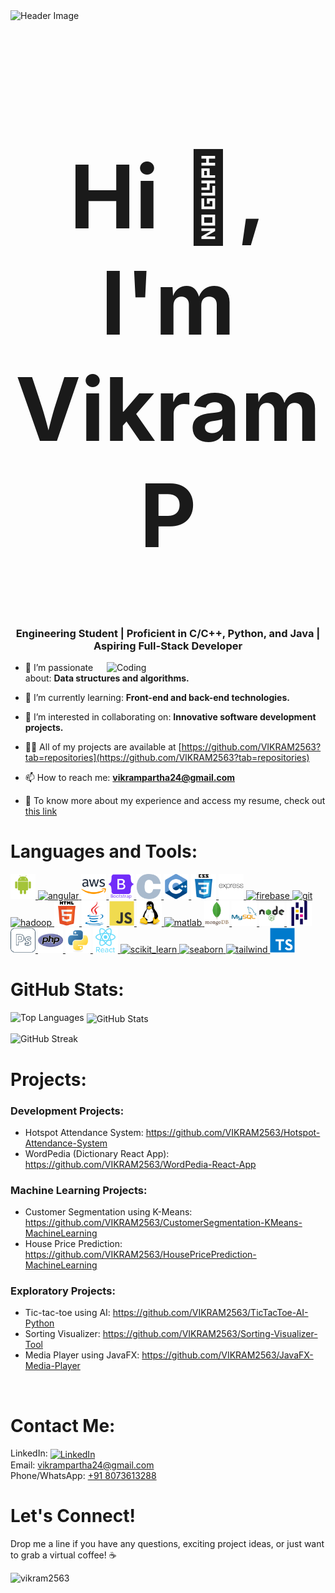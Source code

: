 <!-- Dark themed GitHub README -->

<!-- Banner Image -->

<img src="https://raw.githubusercontent.com/gist/codesandtags/998ecaff2f1b1a0f1d97d6d8a93867b9/raw/0d405110fc8f9a4acfd31937a820076dea8fe46f/welcome.gif" alt="Header Image" style="width: 100%; height: 350px;">

<h1 align="center" style="font-size: 10em;">Hi 👋, I'm Vikram P</h1>

<h3 align="center">Engineering Student | Proficient in C/C++, Python, and Java | Aspiring Full-Stack Developer</h3>

<img align="right" alt="Coding" width="350" src="https://cdn.dribbble.com/users/2131993/screenshots/4948736/thoughtworks-gif_dribbble.gif">

- 🔭 I’m passionate about: **Data structures and algorithms.**

- 🌱 I’m currently learning: **Front-end and back-end technologies.**

- 👯 I’m interested in collaborating on: **Innovative software development projects.**

- 👨‍💻 All of my projects are available at [https://github.com/VIKRAM2563?tab=repositories](https://github.com/VIKRAM2563?tab=repositories)

- 📫 How to reach me: **vikrampartha24@gmail.com**

- 📝 To know more about my experience and access my resume, check out [this link](https://drive.google.com/file/d/1sD2FqODb-WLZShaRtjiqynbzd_n0em0Q/view?usp=drive_link)


<h1 align="left">Languages and Tools:</h1>
<p align="left">
    <a href="https://developer.android.com" target="_blank" rel="noreferrer"> 
        <img src="https://raw.githubusercontent.com/devicons/devicon/master/icons/android/android-original-wordmark.svg" alt="android" width="40" height="40"/> 
    </a> 
    <a href="https://angular.io" target="_blank" rel="noreferrer"> 
        <img src="https://angular.io/assets/images/logos/angular/angular.svg" alt="angular" width="40" height="40"/> 
    </a>
    <a href="https://aws.amazon.com" target="_blank" rel="noreferrer"> 
        <img src="https://raw.githubusercontent.com/devicons/devicon/master/icons/amazonwebservices/amazonwebservices-original-wordmark.svg" alt="aws" width="40" height="40"/> 
    </a> 
    <a href="https://getbootstrap.com" target="_blank" rel="noreferrer"> 
        <img src="https://raw.githubusercontent.com/devicons/devicon/master/icons/bootstrap/bootstrap-plain-wordmark.svg" alt="bootstrap" width="40" height="40"/> 
    </a> 
    <a href="https://www.cprogramming.com/" target="_blank" rel="noreferrer"> 
        <img src="https://raw.githubusercontent.com/devicons/devicon/master/icons/c/c-original.svg" alt="c" width="40" height="40"/> 
    </a> 
    <a href="https://www.w3schools.com/cpp/" target="_blank" rel="noreferrer"> 
        <img src="https://raw.githubusercontent.com/devicons/devicon/master/icons/cplusplus/cplusplus-original.svg" alt="cplusplus" width="40" height="40"/> 
    </a> 
    <a href="https://www.w3schools.com/css/" target="_blank" rel="noreferrer"> 
        <img src="https://raw.githubusercontent.com/devicons/devicon/master/icons/css3/css3-original-wordmark.svg" alt="css3" width="40" height="40"/> 
    </a> 
    <a href="https://expressjs.com" target="_blank" rel="noreferrer"> 
        <img src="https://raw.githubusercontent.com/devicons/devicon/master/icons/express/express-original-wordmark.svg" alt="express" width="40" height="40"/> 
    </a> 
    <a href="https://firebase.google.com/" target="_blank" rel="noreferrer"> 
        <img src="https://www.vectorlogo.zone/logos/firebase/firebase-icon.svg" alt="firebase" width="40" height="40"/> 
    </a> 
    <a href="https://git-scm.com/" target="_blank" rel="noreferrer"> 
        <img src="https://www.vectorlogo.zone/logos/git-scm/git-scm-icon.svg" alt="git" width="40" height="40"/> 
    </a> 
    <a href="https://hadoop.apache.org/" target="_blank" rel="noreferrer"> 
        <img src="https://www.vectorlogo.zone/logos/apache_hadoop/apache_hadoop-icon.svg" alt="hadoop" width="40" height="40"/> 
    </a> 
    <a href="https://www.w3.org/html/" target="_blank" rel="noreferrer"> 
        <img src="https://raw.githubusercontent.com/devicons/devicon/master/icons/html5/html5-original-wordmark.svg" alt="html5" width="40" height="40"/> 
    </a> 
    <a href="https://www.java.com" target="_blank" rel="noreferrer"> 
        <img src="https://raw.githubusercontent.com/devicons/devicon/master/icons/java/java-original.svg" alt="java" width="40" height="40"/> 
    </a> 
    <a href="https://developer.mozilla.org/en-US/docs/Web/JavaScript" target="_blank" rel="noreferrer"> 
        <img src="https://raw.githubusercontent.com/devicons/devicon/master/icons/javascript/javascript-original.svg" alt="javascript" width="40" height="40"/> 
    </a> 
    <a href="https://www.linux.org/" target="_blank" rel="noreferrer"> 
        <img src="https://raw.githubusercontent.com/devicons/devicon/master/icons/linux/linux-original.svg" alt="linux" width="40" height="40"/> 
    </a> 
    <a href="https://www.mathworks.com/" target="_blank" rel="noreferrer"> 
        <img src="https://upload.wikimedia.org/wikipedia/commons/2/21/Matlab_Logo.png" alt="matlab" width="40" height="40"/> 
    </a> 
    <a href="https://www.mongodb.com/" target="_blank" rel="noreferrer"> 
        <img src="https://raw.githubusercontent.com/devicons/devicon/master/icons/mongodb/mongodb-original-wordmark.svg" alt="mongodb" width="40" height="40"/> 
    </a> 
    <a href="https://www.mysql.com/" target="_blank" rel="noreferrer"> 
        <img src="https://raw.githubusercontent.com/devicons/devicon/master/icons/mysql/mysql-original-wordmark.svg" alt="mysql" width="40" height="40"/> 
    </a> 
    <a href="https://nodejs.org" target="_blank" rel="noreferrer"> 
        <img src="https://raw.githubusercontent.com/devicons/devicon/master/icons/nodejs/nodejs-original-wordmark.svg" alt="nodejs" width="40" height="40"/> 
    </a> 
    <a href="https://pandas.pydata.org/" target="_blank" rel="noreferrer"> 
        <img src="https://raw.githubusercontent.com/devicons/devicon/2ae2a900d2f041da66e950e4d48052658d850630/icons/pandas/pandas-original.svg" alt="pandas" width="40" height="40"/> 
    </a> 
    <a href="https://www.photoshop.com/en" target="_blank" rel="noreferrer"> 
        <img src="https://raw.githubusercontent.com/devicons/devicon/master/icons/photoshop/photoshop-line.svg" alt="photoshop" width="40" height="40"/> 
    </a> 
    <a href="https://www.php.net" target="_blank" rel="noreferrer"> 
        <img src="https://raw.githubusercontent.com/devicons/devicon/master/icons/php/php-original.svg" alt="php" width="40" height="40"/> 
    </a> 
    <a href="https://www.python.org" target="_blank" rel="noreferrer"> 
        <img src="https://raw.githubusercontent.com/devicons/devicon/master/icons/python/python-original.svg" alt="python" width="40" height="40"/> 
    </a> 
    <a href="https://reactjs.org/" target="_blank" rel="noreferrer"> 
        <img src="https://raw.githubusercontent.com/devicons/devicon/master/icons/react/react-original-wordmark.svg" alt="react" width="40" height="40"/> 
    </a> 
    <a href="https://scikit-learn.org/" target="_blank" rel="noreferrer"> 
        <img src="https://upload.wikimedia.org/wikipedia/commons/0/05/Scikit_learn_logo_small.svg" alt="scikit_learn" width="40" height="40"/> 
    </a> 
    <a href="https://seaborn.pydata.org/" target="_blank" rel="noreferrer"> 
        <img src="https://seaborn.pydata.org/_images/logo-mark-lightbg.svg" alt="seaborn" width="40" height="40"/> 
    </a> 
    <a href="https://tailwindcss.com/" target="_blank" rel="noreferrer"> 
        <img src="https://www.vectorlogo.zone/logos/tailwindcss/tailwindcss-icon.svg" alt="tailwind" width="40" height="40"/> 
    </a> 
    <a href="https://www.typescriptlang.org/" target="_blank" rel="noreferrer"> 
        <img src="https://raw.githubusercontent.com/devicons/devicon/master/icons/typescript/typescript-original.svg" alt="typescript" width="40" height="40"/> 
    </a> 
</p>

<!-- GitHub Stats section -->
<h1 align="left">GitHub Stats:</h1>
<p><img align="left" src="https://github-readme-stats.vercel.app/api/top-langs?username=vikram2563&show_icons=true&locale=en&layout=compact&theme=dark" alt="Top Languages" /></p>
<p>&nbsp;<img align="center" src="https://github-readme-stats.vercel.app/api?username=vikram2563&show_icons=true&locale=en&theme=dark" alt="GitHub Stats" /></p>
<p><img align="center" src="https://github-readme-streak-stats.herokuapp.com/?user=vikram2563&theme=dark" alt="GitHub Streak" /></p>

<h1 align="left">Projects:</h1>

<h3>Development Projects:</h3>
<ul>
    <li>Hotspot Attendance System: <a href="https://github.com/VIKRAM2563/Hotspot-Attendance-System">https://github.com/VIKRAM2563/Hotspot-Attendance-System</a></li>
    <li>WordPedia (Dictionary React App): <a href="https://github.com/VIKRAM2563/WordPedia-React-App">https://github.com/VIKRAM2563/WordPedia-React-App</a></li>
</ul>

<h3>Machine Learning Projects:</h3>
<ul>
    <li>Customer Segmentation using K-Means: <a href="https://github.com/VIKRAM2563/CustomerSegmentation-KMeans-MachineLearning">https://github.com/VIKRAM2563/CustomerSegmentation-KMeans-MachineLearning</a></li>
    <li>House Price Prediction: <a href="https://github.com/VIKRAM2563/HousePricePrediction-MachineLearning">https://github.com/VIKRAM2563/HousePricePrediction-MachineLearning</a></li>
</ul>

<h3>Exploratory Projects:</h3>
<ul>
    <li>Tic-tac-toe using AI: <a href="https://github.com/VIKRAM2563/TicTacToe-AI-Python">https://github.com/VIKRAM2563/TicTacToe-AI-Python</a></li>
    <li>Sorting Visualizer: <a href="https://github.com/VIKRAM2563/Sorting-Visualizer-Tool">https://github.com/VIKRAM2563/Sorting-Visualizer-Tool</a></li>
    <li>Media Player using JavaFX: <a href="https://github.com/VIKRAM2563/JavaFX-Media-Player">https://github.com/VIKRAM2563/JavaFX-Media-Player</a></li>
</ul>


<p>&nbsp;</p>

<h1 align="left">Contact Me:</h1>
<p align="left">
    LinkedIn:
    <a href="https://linkedin.com/in/vikram-p-820345295" target="_blank" rel="noreferrer">
        <img align="center" src="https://raw.githubusercontent.com/rahuldkjain/github-profile-readme-generator/master/src/images/icons/Social/linked-in-alt.svg" alt="LinkedIn" height="30" width="40" />
    </a>
    <br>
    Email: <a href="mailto:vikrampartha24@gmail.com">vikrampartha24@gmail.com</a><br>
    Phone/WhatsApp: <a href="https://wa.me/918073613288">+91 8073613288</a>
</p>

<h1>Let's Connect!</h1>
<p>Drop me a line if you have any questions, exciting project ideas, or just want to grab a virtual coffee! ☕️</p>


<!-- Profile views at the end -->
<p align="left"> <img src="https://komarev.com/ghpvc/?username=vikram2563&label=Profile%20views&color=0e75b6&style=flat" alt="vikram2563" /> </p>

